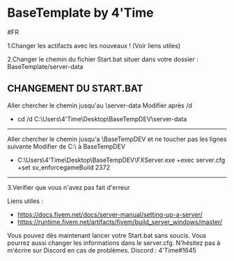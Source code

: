 # BaseTemplate by 4'Time

#FR 

1.Changer les actifacts avec les nouveaux ! (Voir liens utiles)

2.Changer le chemin du fichier Start.bat situer dans votre dossier : BaseTemplate/server-data


CHANGEMENT DU START.BAT
-------------------------------------------------------------
Aller chercher le chemin jusqu'au \server-data
Modifier après /d 
- cd /d C:\Users\4'Time\Desktop\BaseTempDEV\server-data
-------------------------------------------------------------
Aller chercher le chemin jusqu'a \BaseTempDEV et ne toucher pas les lignes suivante
Modifier de C:\ à BaseTempDEV
- C:\Users\4'Time\Desktop\BaseTempDEV\FXServer.exe +exec server.cfg +set sv_enforcegameBuild 2372
-------------------------------------------------------------


3.Verifier que vous n'avez pas fait d'erreur 

Liens utiles : 
- https://docs.fivem.net/docs/server-manual/setting-up-a-server/
- https://runtime.fivem.net/artifacts/fivem/build_server_windows/master/

Vous pouvez dès maintenant lancer votre Start.bat sans soucis.
Vous pourrez aussi changer les informations dans le server.cfg.
N'hésitez pas à m'écrire sur Discord en cas de problèmes.
Discord : 4'Time#1645


